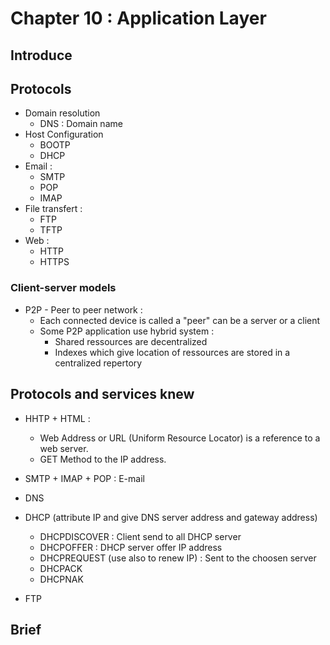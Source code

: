 # Chapter 10 : Application Layer
## Introduce
## Protocols
- Domain resolution
  - DNS : Domain name
- Host Configuration
  - BOOTP
  - DHCP
- Email :
  - SMTP
  - POP
  - IMAP
- File transfert :
  - FTP
  - TFTP
- Web :
  - HTTP
  - HTTPS

### Client-server models
- P2P - Peer to peer network :
  - Each connected device is called a "peer" can be a server or a client
  - Some P2P application use hybrid system :
    - Shared ressources are decentralized
    - Indexes which give location of ressources are stored in a centralized repertory

## Protocols and services knew
- HHTP + HTML :
  - Web Address or URL (Uniform Resource Locator) is a reference to a web server.
  - GET Method to the IP address.
- SMTP + IMAP + POP : E-mail
- DNS
- DHCP (attribute IP and give DNS server address and gateway address)
  - DHCPDISCOVER : Client send to all DHCP server
  - DHCPOFFER : DHCP server offer IP address
  - DHCPREQUEST (use also to renew IP) : Sent to the choosen server
  - DHCPACK
  - DHCPNAK

- FTP

## Brief
